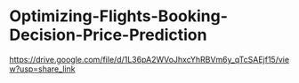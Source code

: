 # Optimizing-Flights-Booking-Decision-Price-Prediction
https://drive.google.com/file/d/1L36pA2WVoJhxcYhRBVm6y_qTcSAEjf15/view?usp=share_link
